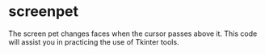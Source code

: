 # screenpet
The screen pet changes faces when the cursor passes above it. This code will assist you in practicing the use of Tkinter tools.

